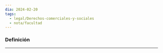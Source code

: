 ```yaml
---
dia: 2024-02-20
tags:
  - legal/Derechos-comerciales-y-sociales
  - nota/facultad
---
```

### Definición
---
